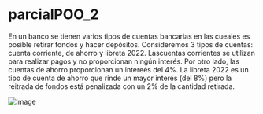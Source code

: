 # parcialPOO_2
En un banco se tienen varios tipos de cuentas bancarias en las cueales es posible retirar fondos y hacer depósitos. Consideremos 3 tipos de cuentas: cuenta corriente, de ahorro y libreta 2022. Lascuentas corrientes se utilizan para realizar pagos y no proporcionan ningún interés. Por otro lado, las cuentas de ahorro proporcionan un intereés del 4%. La libreta 2022 es un tipo de cuenta de ahorro que rinde un mayor interés (del 8%) pero la reitrada de fondos está penalizada con un 2% de la cantidad retirada.

![image](https://user-images.githubusercontent.com/102566762/205068716-c5fb39bd-1243-4ac2-aeac-8c9ec5f6f15c.png)

